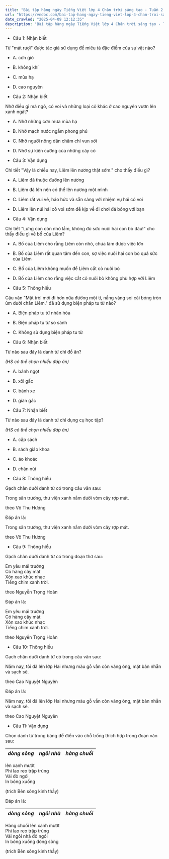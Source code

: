 ```yaml
---
title: "Bài tập hàng ngày Tiếng Việt lớp 4 Chân trời sáng tạo - Tuần 2 - Thứ 5 gồm các câu hỏi tổng hợp nội dung Đọc hiểu văn bản và Luyện từ và câu được học ở Tuần 2 trong chương trình Tiếng Việt lớp 4 Tập 1 Chân trời sáng tạo."
url: "https://vndoc.com/bai-tap-hang-ngay-tieng-viet-lop-4-chan-troi-sang-tao-tuan-2-thu-5-326738"
date_crawled: "2025-04-09 12:12:35"
description: "Bài tập hàng ngày Tiếng Việt lớp 4 Chân trời sáng tạo - Tuần 2 - Thứ 5 gồm các câu hỏi tổng hợp nội dung Đọc hiểu văn bản và Luyện từ và câu được học ở Tuần 2 trong chương trình Tiếng Việt lớp 4 Tập 1 Chân trời sáng tạo."
---
```


* Câu 1:  Nhận biết

Từ "mát rượi" được tác giả sử dụng để miêu tả đặc điểm của sự vật nào?

  * A. cơn gió 
  * B. không khí 
  * C. mùa hạ 
  * D. cao nguyên 



* Câu 2:  Nhận biết

Nhờ điều gì mà ngô, cỏ voi và những loại cỏ khác ở cao nguyên vươn lên xanh ngát?

  * A. Nhờ những cơn mưa mùa hạ 
  * B. Nhờ mạch nước ngầm phong phú 
  * C. Nhờ người nông dân chăm chỉ vun xới 
  * D. Nhờ sự kiên cường của những cây cỏ 



* Câu 3:  Vận dụng

Chi tiết "Vậy là chiều nay, Liêm lên nương thật sớm." cho thấy điều gì?

  * A. Liêm đã thuộc đường lên nương 
  * B. Liêm đã lớn nên có thể lên nương một mình 
  * C. Liêm rất vui vẻ, háo hức và sẵn sàng với nhiệm vụ hái cỏ voi 
  * D. Liêm lên núi hải cỏ voi sớm để kịp về đi chơi đá bóng với bạn 



* Câu 4:  Vận dụng

Chi tiết "Lưng con còn nhỏ lắm, không đủ sức nuôi hai con bò đâu!" cho thấy điều gì về bố của Liêm?

  * A. Bố của Liêm cho rằng Liêm còn nhỏ, chưa làm được việc lớn 
  * B. Bố của Liêm rất quan tâm đến con, sợ việc nuôi hai con bò quá sức của Liêm 
  * C. Bố của Liêm không muốn để Liêm cắt cỏ nuôi bò 
  * D. Bố của Liêm cho rằng việc cắt cỏ nuôi bò không phù hợp với Liêm 



* Câu 5:  Thông hiểu

Câu văn "Mặt trời mới đi hơn nửa đường một tí, nắng vàng soi cái bóng tròn ủm dưới chân Liêm." đã sử dụng biện pháp tu từ nào?

  * A. Biện pháp tu từ nhân hóa 
  * B. Biện pháp tu từ so sánh 
  * C. Không sử dụng biện pháp tu từ 



* Câu 6:  Nhận biết

Từ nào sau đây là danh từ chỉ đồ ăn?

_(HS có thể chọn nhiều đáp án)_

  * A. bánh ngọt 
  * B. xôi gấc 
  * C. bánh xe 
  * D. giàn gấc 



* Câu 7:  Nhận biết

Từ nào sau đây là danh từ chỉ dụng cụ học tập?

_(HS có thể chọn nhiều đáp án)_

  * A. cặp sách 
  * B. sách giáo khoa 
  * C. áo khoác 
  * D. chân núi 



* Câu 8:  Thông hiểu

Gạch chân dưới danh từ có trong câu văn sau:

Trong sân trường, thư viện xanh nằm dưới vòm cây rợp mát.

theo Võ Thu Hương

Đáp án là:

Trong sân trường, thư viện xanh nằm dưới vòm cây rợp mát.

theo Võ Thu Hương

* Câu 9:  Thông hiểu

Gạch chân dưới danh từ có trong đoạn thơ sau:

Em yêu mái trường  
Có hàng cây mát  
Xôn xao khúc nhạc  
Tiếng chim xanh trời.

theo Nguyễn Trọng Hoàn

Đáp án là:

Em yêu mái trường  
Có hàng cây mát  
Xôn xao khúc nhạc  
Tiếng chim xanh trời.

theo Nguyễn Trọng Hoàn

* Câu 10:  Thông hiểu

Gạch chân dưới danh từ có trong câu văn sau:

Năm nay, tôi đã lên lớp Hai nhưng màu gỗ vẫn còn vàng óng, mặt bàn nhẵn và sạch sẽ.

theo Cao Nguyệt Nguyên

Đáp án là:

Năm nay, tôi đã lên lớp Hai nhưng màu gỗ vẫn còn vàng óng, mặt bàn nhẵn và sạch sẽ.

theo Cao Nguyệt Nguyên

* Câu 11:  Vận dụng

Chọn danh từ trong bảng để điền vào chỗ trống thích hợp trong đoạn văn sau:

_dòng sông_|  _ngôi nhà_|  _hàng chuối_  
---|---|---  
  
lên xanh mướt  
Phi lao reo trập trùng  
Vài  đỏ ngói  
In bóng xuống 

(trích Bên sông kinh thầy)

Đáp án là:

_dòng sông_|  _ngôi nhà_|  _hàng chuối_  
---|---|---  
  
Hàng chuối lên xanh mướt  
Phi lao reo trập trùng  
Vài ngôi nhà đỏ ngói  
In bóng xuống dòng sông

(trích Bên sông kinh thầy)
